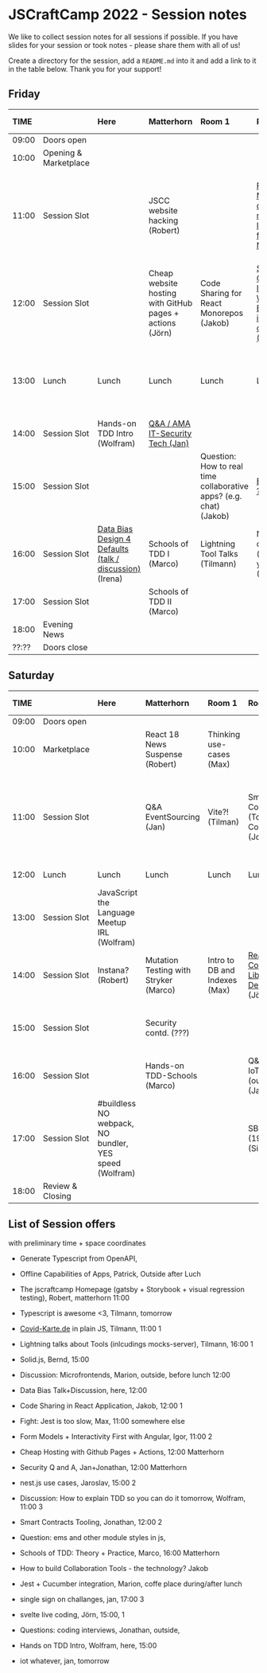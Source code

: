 # JSCraftCamp 2022 - Session notes

We like to collect session notes for all sessions if possible. If you have slides for your session or took notes - please share them with all of us!

Create a directory for the session, add a `README.md` into it and add a link to it in the table below. Thank you for your support!

## Friday

| TIME  |                       | Here                                                                    | Matterhorn                                               | Room 1                                                             | Room 2                                                                                            | Room 3                                                | Somewhere else                                                                                             |
| :---- | :-------------------- | :---------------------------------------------------------------------- | :------------------------------------------------------- | :----------------------------------------------------------------- | :------------------------------------------------------------------------------------------------ | :---------------------------------------------------- | :--------------------------------------------------------------------------------------------------------- |
| 09:00 | Doors open            |                                                                         |                                                          |                                                                    |                                                                                                   |                                                       |                                                                                                            |
| 10:00 | Opening & Marketplace |                                                                         |                                                          |                                                                    |                                                                                                   |                                                       |                                                                                                            |
| 11:00 | Session Slot          |                                                                         | JSCC website hacking (Robert)                            |                                                                    | [Form Models (vs domain models) / Interactivity first with NGRX (???)](./form-models/)            | [Covid-Karte vanilla JS (Tilmann)](./covid-karte-de/) | Microfrontends Experience Exchange (outside) (Marion) / How to explain TDD so you do it tomorrow (Wolfram) |
| 12:00 | Session Slot          |                                                                         | Cheap website hosting with GitHub pages + actions (Jörn) | Code Sharing for React Monorepos (Jakob)                           | [Smart Contracts - Introduction: Why Blockchain is not just co??? (Jonathan)](./smart-contracts/) | Backend APIs with TypeScript (Michael)                |                                                                                                            |
| 13:00 | Lunch                 | Lunch                                                                   | Lunch                                                    | Lunch                                                              | Lunch                                                                                             | Lunch                                                 | Jest & Cucumber Integration? (Marion) / Jest sucks: Alternatives? (Max)                                    |
| 14:00 | Session Slot          | Hands-on TDD Intro (Wolfram)                                            | [Q&A / AMA IT-Security Tech (Jan)](./security/)          |                                                                    |                                                                                                   | Svelte live coding (Jörn)                             | Offline Capability of Apps (Patrick)                                                                       |
| 15:00 | Session Slot          |                                                                         |                                                          | Question: How to real time collaborative apps? (e.g. chat) (Jakob) | [ESM - MJS ??? (Irena)](./esm/)                                                                   | SolidJS Hands on (Bernd)                              | Questions: Coding Interviews (Jonathan)                                                                    |
| 16:00 | Session Slot          | [Data Bias Design 4 Defaults (talk / discussion)](./data-bias/) (Irena) | Schools of TDD I (Marco)                                 | Lightning Tool Talks (Tilmann)                                     | Nest.JS Use cases (show yours) (Iaroslav)                                                         | [Q&A / AMA SSO Challenges](./sso-ama/) (Jan)          |                                                                                                            |
| 17:00 | Session Slot          |                                                                         | Schools of TDD II (Marco)                                |                                                                    |                                                                                                   |                                                       |                                                                                                            |
| 18:00 | Evening News          |                                                                         |                                                          |                                                                    |                                                                                                   |                                                       |                                                                                                            |
| ??:?? | Doors close           |                                                                         |                                                          |                                                                    |                                                                                                   |                                                       |                                                                                                            |

## Saturday

| TIME  |                  | Here                                                   | Matterhorn                            | Room 1                        | Room 2                                                                  | Room 3                                                   | Somewhere else                                                                                             |
| :---- | :--------------- | :----------------------------------------------------- | :------------------------------------ | :---------------------------- | :---------------------------------------------------------------------- | :------------------------------------------------------- | ---------------------------------------------------------------------------------------------------------- |
| 09:00 | Doors open       |                                                        |                                       |                               |                                                                         |                                                          |                                                                                                            |
| 10:00 | Marketplace      |                                                        | React 18 News Suspense (Robert)       | Thinking use-cases (Max)      |                                                                         | Morning Kata ([JSKatas.org](https://jskatas.org)) (Jörn) |                                                                                                            |
| 11:00 | Session Slot     |                                                        | Q&A EventSourcing (Jan)               | Vite?! (Tilman)               | Smart Contracts II (Tools + Code) (Jonathan)                            | Help me upgrade my Curriculum (Brigitte)                 | [Media Blog, Video, Audio](./media/) (@cowglow) / Discussion: Do we need GraphQL or is Rest enough? (Bene) |
| 12:00 | Lunch            | Lunch                                                  | Lunch                                 | Lunch                         | Lunch                                                                   | Lunch                                                    | [Sustainability](./sustainability/) (Wolfram)                                                              |
| 13:00 | Session Slot     | JavaScript the Language Meetup IRL (Wolfram)           |                                       |                               |                                                                         | Mint your own NFT (Lars)                                 | Question: Angular CDK (Lonely Dan)                                                                         |
| 14:00 | Session Slot     | Instana? (Robert)                                      | Mutation Testing with Stryker (Marco) | Intro to DB and Indexes (Max) | [React Component Library API Design](./react-component-library/) (Jörn) | [P5JS](./p5js/) (@cowglow)                               |                                                                                                            |
| 15:00 | Session Slot     |                                                        | Security contd. (???)                 |                               |                                                                         | Svelte (Corinna)                                         | Move from Gatsby to Next?! Discussion (Irena)                                                              |
| 16:00 | Session Slot     |                                                        | Hands-on TDD-Schools (Marco)          |                               | Q&A / AMA IoT (outside) (Jan)                                           |                                                          |                                                                                                            |
| 17:00 | Session Slot     | #buildless NO webpack, NO bundler, YES speed (Wolfram) |                                       |                               | SBOM (19028) (Simon)                                                    |                                                          |                                                                                                            |
| 18:00 | Review & Closing |                                                        |                                       |                               |                                                                         |                                                          |                                                                                                            |

## List of Session offers

with preliminary time + space coordinates

- Generate Typescript from OpenAPI,
- Offline Capabilities of Apps, Patrick, Outside after Luch
- The jscraftcamp Homepage (gatsby + Storybook + visual regression testing), Robert, matterhorn 11:00
- Typescript is awesome <3, Tilmann, tomorrow
- [Covid-Karte.de](https://covid-karte.de/) in plain JS, Tilmann, 11:00 1
- Lightning talks about Tools (inlcudings mocks-server), Tilmann, 16:00 1
- Solid.js, Bernd, 15:00
- Discussion: Microfrontends, Marion, outside, before lunch 12:00
- Data Bias Talk+Discussion, here, 12:00
- Code Sharing in React Application, Jakob, 12:00 1
- Fight: Jest is too slow, Max, 11:00 somewhere else
- Form Models + Interactivity First with Angular, Igor, 11:00 2
- Cheap Hosting with Github Pages + Actions, 12:00 Matterhorn
- Security Q and A, Jan+Jonathan, 12:00 Matterhorn
- nest.js use cases, Jaroslav, 15:00 2
- Discussion: How to explain TDD so you can do it tomorrow, Wolfram, 11:00 3
- Smart Contracts Tooling, Jonathan, 12:00 2
- Question: ems and other module styles in js,
- Schools of TDD: Theory + Practice, Marco, 16:00 Matterhorn
- How to build Collaboration Tools - the technology? Jakob
- Jest + Cucumber integration, Marion, coffe place during/after lunch
- single sign on challanges, jan, 17:00 3
- svelte live coding, Jörn, 15:00, 1
- Questions: coding interviews, Jonathan, outside,
- Hands on TDD Intro, Wolfram, here, 15:00

- iot whatever, jan, tomorrow
